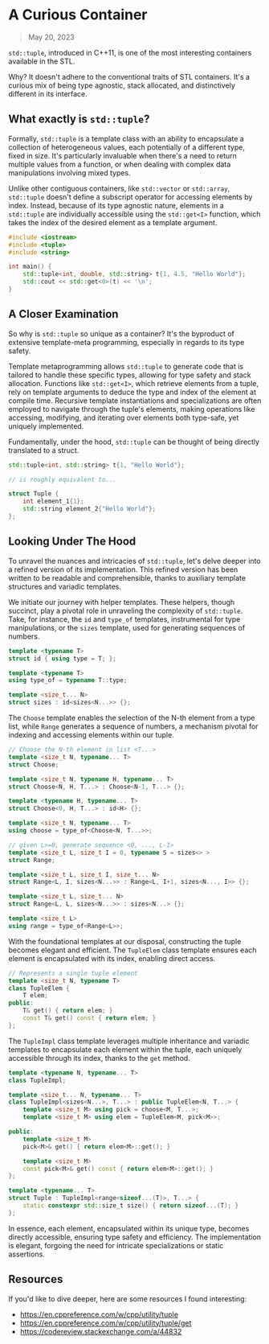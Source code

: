 # A Curious Container

> May 20, 2023

`std::tuple`, introduced in C++11, is one of the most interesting containers available in the STL.

Why? It doesn't adhere to the conventional traits of STL containers. It's a curious mix of being type agnostic, stack allocated, and distinctively different in its interface.

## What exactly is `std::tuple`?

Formally, `std::tuple` is a template class with an ability to encapsulate a collection of heterogeneous values, each potentially of a different type, fixed in size. It's particularly invaluable when there's a need to return multiple values from a function, or when dealing with complex data manipulations involving mixed types.

Unlike other contiguous containers, like `std::vector` or `std::array`, `std::tuple` doesn't define a subscript operator for accessing elements by index. Instead, because of its type agnostic nature, elements in a `std::tuple` are individually accessible using the `std::get<I>` function, which takes the index of the desired element as a template argument.

```cpp
#include <iostream>
#include <tuple>
#include <string>

int main() {
    std::tuple<int, double, std::string> t{1, 4.5, "Hello World"};
    std::cout << std::get<0>(t) << '\n';
}
```

## A Closer Examination

So why is `std::tuple` so unique as a container? It's the byproduct of extensive template-meta programming, especially in regards to its type safety.

Template metaprogramming allows `std::tuple` to generate code that is tailored to handle these specific types, allowing for type safety and stack allocation. Functions like `std::get<I>`, which retrieve elements from a tuple, rely on template arguments to deduce the type and index of the element at compile time. Recursive template instantiations and specializations are often employed to navigate through the tuple's elements, making operations like accessing, modifying, and iterating over elements both type-safe, yet uniquely implemented.

Fundamentally, under the hood, `std::tuple` can be thought of being directly translated to a struct.

```cpp
std::tuple<int, std::string> t{1, "Hello World"};

// is roughly equivalent to...

struct Tuple {
    int element_1{1};
    std::string element_2{"Hello World"};
};
```

## Looking Under The Hood

To unravel the nuances and intricacies of `std::tuple`, let's delve deeper into a refined version of its implementation. This refined version has been written to be readable and comprehensible, thanks to auxiliary template structures and variadic templates.

We initiate our journey with helper templates. These helpers, though succinct, play a pivotal role in unraveling the complexity of `std::tuple`. Take, for instance, the `id` and `type_of` templates, instrumental for type manipulations, or the `sizes` template, used for generating sequences of numbers.

```cpp
template <typename T>
struct id { using type = T; };

template <typename T>
using type_of = typename T::type;

template <size_t... N>
struct sizes : id<sizes<N...>> {};
```

The `Choose` template enables the selection of the N-th element from a type list, while `Range` generates a sequence of numbers, a mechanism pivotal for indexing and accessing elements within our tuple.

```cpp
// Choose the N-th element in list <T...>
template <size_t N, typename... T>
struct Choose;

template <size_t N, typename H, typename... T>
struct Choose<N, H, T...> : Choose<N-1, T...> {};

template <typename H, typename... T>
struct Choose<0, H, T...> : id<H> {};

template <size_t N, typename... T>
using choose = type_of<Choose<N, T...>>;

// given L>=0, generate sequence <0, ..., L-1>
template <size_t L, size_t I = 0, typename S = sizes<> >
struct Range;

template <size_t L, size_t I, size_t... N>
struct Range<L, I, sizes<N...>> : Range<L, I+1, sizes<N..., I>> {};

template <size_t L, size_t... N>
struct Range<L, L, sizes<N...>> : sizes<N...> {};

template <size_t L>
using range = type_of<Range<L>>;
```

With the foundational templates at our disposal, constructing the tuple becomes elegant and efficient. The `TupleElem` class template ensures each element is encapsulated with its index, enabling direct access.

```cpp
// Represents a single tuple element
template <size_t N, typename T>
class TupleElem {
    T elem;
public:
    T& get() { return elem; }
    const T& get() const { return elem; }
};
```

The `TupleImpl` class template leverages multiple inheritance and variadic templates to encapsulate each element within the tuple, each uniquely accessible through its index, thanks to the `get` method.

```cpp
template <typename N, typename... T>
class TupleImpl;

template <size_t... N, typename... T>
class TupleImpl<sizes<N...>, T...> : public TupleElem<N, T...> {
    template <size_t M> using pick = choose<M, T...>;
    template <size_t M> using elem = TupleElem<M, pick<M>>;

public:
    template <size_t M>
    pick<M>& get() { return elem<M>::get(); }

    template <size_t M>
    const pick<M>& get() const { return elem<M>::get(); }
};

template <typename... T>
struct Tuple : TupleImpl<range<sizeof...(T)>, T...> {
    static constexpr std::size_t size() { return sizeof...(T); }
};
```

In essence, each element, encapsulated within its unique type, becomes directly accessible, ensuring type safety and efficiency. The implementation is elegant, forgoing the need for intricate specializations or static assertions.

## Resources

If you'd like to dive deeper, here are some resources I found interesting:

- <https://en.cppreference.com/w/cpp/utility/tuple>
- <https://en.cppreference.com/w/cpp/utility/tuple/get>
- <https://codereview.stackexchange.com/a/44832>
